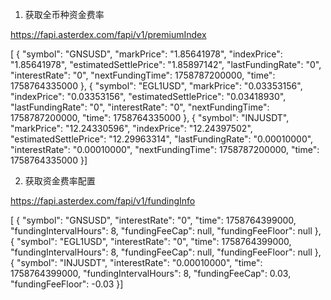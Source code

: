 1. 获取全币种资金费率

https://fapi.asterdex.com/fapi/v1/premiumIndex

[
{
"symbol": "GNSUSD",
"markPrice": "1.85641978",
"indexPrice": "1.85641978",
"estimatedSettlePrice": "1.85897142",
"lastFundingRate": "0",
"interestRate": "0",
"nextFundingTime": 1758787200000,
"time": 1758764335000
},
{
"symbol": "EGL1USD",
"markPrice": "0.03353156",
"indexPrice": "0.03353156",
"estimatedSettlePrice": "0.03418930",
"lastFundingRate": "0",
"interestRate": "0",
"nextFundingTime": 1758787200000,
"time": 1758764335000
},
{
"symbol": "INJUSDT",
"markPrice": "12.24330596",
"indexPrice": "12.24397502",
"estimatedSettlePrice": "12.29963314",
"lastFundingRate": "0.00010000",
"interestRate": "0.00010000",
"nextFundingTime": 1758787200000,
"time": 1758764335000
}]

2. 获取资金费率配置

https://fapi.asterdex.com/fapi/v1/fundingInfo

[
{
"symbol": "GNSUSD",
"interestRate": "0",
"time": 1758764399000,
"fundingIntervalHours": 8,
"fundingFeeCap": null,
"fundingFeeFloor": null
},
{
"symbol": "EGL1USD",
"interestRate": "0",
"time": 1758764399000,
"fundingIntervalHours": 8,
"fundingFeeCap": null,
"fundingFeeFloor": null
},
{
"symbol": "INJUSDT",
"interestRate": "0.00010000",
"time": 1758764399000,
"fundingIntervalHours": 8,
"fundingFeeCap": 0.03,
"fundingFeeFloor": -0.03
}]